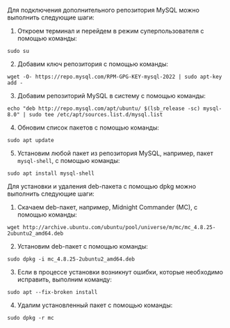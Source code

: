 Для подключения дополнительного репозитория MySQL можно выполнить следующие шаги:

1. Откроем терминал и перейдем в режим суперпользователя с помощью команды:

```
sudo su
```

2. Добавим ключ репозитория с помощью команды:

```
wget -O- https://repo.mysql.com/RPM-GPG-KEY-mysql-2022 | sudo apt-key add -
```

3. Добавим репозиторий MySQL в систему с помощью команды:

```
echo "deb http://repo.mysql.com/apt/ubuntu/ $(lsb_release -sc) mysql-8.0" | sudo tee /etc/apt/sources.list.d/mysql.list
```

4. Обновим список пакетов с помощью команды:

```
sudo apt update
```

5. Установим любой пакет из репозитория MySQL, например, пакет `mysql-shell`, с помощью команды:

```
sudo apt install mysql-shell
```

Для установки и удаления deb-пакета с помощью dpkg можно выполнить следующие шаги:

1. Скачаем deb-пакет, например, Midnight Commander (MC), с помощью команды:

```
wget http://archive.ubuntu.com/ubuntu/pool/universe/m/mc/mc_4.8.25-2ubuntu2_amd64.deb
```

2. Установим deb-пакет с помощью команды:

```
sudo dpkg -i mc_4.8.25-2ubuntu2_amd64.deb
```

3. Если в процессе установки возникнут ошибки, которые необходимо исправить, выполним команду:

```
sudo apt --fix-broken install
```

4. Удалим установленный пакет с помощью команды:

```
sudo dpkg -r mc
```